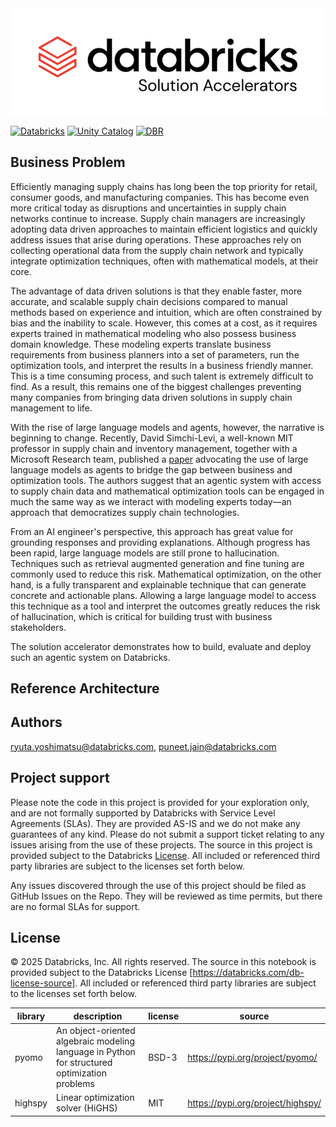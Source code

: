 <img src=https://raw.githubusercontent.com/databricks-industry-solutions/.github/main/profile/solacc_logo.png width="600px">

[![Databricks](https://img.shields.io/badge/Databricks-Solution_Accelerator-FF3621?style=for-the-badge&logo=databricks)](https://databricks.com)
[![Unity Catalog](https://img.shields.io/badge/Unity_Catalog-Enabled-00A1C9?style=for-the-badge)](https://docs.databricks.com/en/data-governance/unity-catalog/index.html)
[![DBR](https://img.shields.io/badge/DBR-CHANGE_ME-red?logo=databricks&style=for-the-badge)](https://docs.databricks.com/release-notes/runtime/CHANGE_ME.html)

## Business Problem
Efficiently managing supply chains has long been the top priority for retail, consumer goods, and manufacturing companies. This has become even more critical today as disruptions and uncertainties in supply chain networks continue to increase. Supply chain managers are increasingly adopting data driven approaches to maintain efficient logistics and quickly address issues that arise during operations. These approaches rely on collecting operational data from the supply chain network and typically integrate optimization techniques, often with mathematical models, at their core.

The advantage of data driven solutions is that they enable faster, more accurate, and scalable supply chain decisions compared to manual methods based on experience and intuition, which are often constrained by bias and the inability to scale. However, this comes at a cost, as it requires experts trained in mathematical modeling who also possess business domain knowledge. These modeling experts translate business requirements from business planners into a set of parameters, run the optimization tools, and interpret the results in a business friendly manner. This is a time consuming process, and such talent is extremely difficult to find. As a result, this remains one of the biggest challenges preventing many companies from bringing data driven solutions in supply chain management to life.

With the rise of large language models and agents, however, the narrative is beginning to change. Recently, David Simchi-Levi, a well-known MIT professor in supply chain and inventory management, together with a Microsoft Research team, published a [paper](https://arxiv.org/abs/2507.21502) advocating the use of large language models as agents to bridge the gap between business and optimization tools. The authors suggest that an agentic system with access to supply chain data and mathematical optimization tools can be engaged in much the same way as we interact with modeling experts today—an approach that democratizes supply chain technologies.

From an AI engineer's perspective, this approach has great value for grounding responses and providing explanations. Although progress has been rapid, large language models are still prone to hallucination. Techniques such as retrieval augmented generation and fine tuning are commonly used to reduce this risk. Mathematical optimization, on the other hand, is a fully transparent and explainable technique that can generate concrete and actionable plans. Allowing a large language model to access this technique as a tool and interpret the outcomes greatly reduces the risk of hallucination, which is critical for building trust with business stakeholders.

The solution accelerator demonstrates how to build, evaluate and deploy such an agentic system on Databricks.

## Reference Architecture

## Authors

<ryuta.yoshimatsu@databricks.com>, <puneet.jain@databricks.com>

## Project support 

Please note the code in this project is provided for your exploration only, and are not formally supported by Databricks with Service Level Agreements (SLAs). They are provided AS-IS and we do not make any guarantees of any kind. Please do not submit a support ticket relating to any issues arising from the use of these projects. The source in this project is provided subject to the Databricks [License](./LICENSE.md). All included or referenced third party libraries are subject to the licenses set forth below.

Any issues discovered through the use of this project should be filed as GitHub Issues on the Repo. They will be reviewed as time permits, but there are no formal SLAs for support. 

## License

&copy; 2025 Databricks, Inc. All rights reserved. The source in this notebook is provided subject to the Databricks License [https://databricks.com/db-license-source].  All included or referenced third party libraries are subject to the licenses set forth below.

| library                                | description             | license    | source                                              |
|----------------------------------------|-------------------------|------------|-----------------------------------------------------|
| pyomo | An object-oriented algebraic modeling language in Python for structured optimization problems | BSD-3 | https://pypi.org/project/pyomo/
| highspy | Linear optimization solver (HiGHS) | MIT | https://pypi.org/project/highspy/
